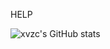 HELP

![xvzc's GitHub stats](https://github-readme-stats.vercel.app/api?username=xvzc&count_private=true&theme=gruvbox)
